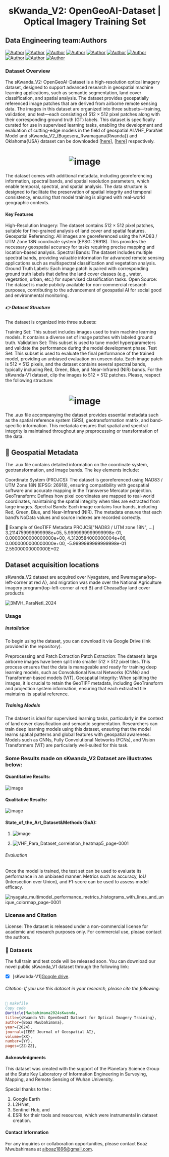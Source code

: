 # <h1 align="center">  <b>sKwanda_V2: OpenGeoAI-Dataset | Optical Imagery Training Set</b><br></h1>


<h2 align="left">Data Engineering team:Authors <br></h2>

[![Author](https://img.shields.io/badge/Boaz-MWUBAHIMANA-orange.svg)](https://github.com/BoazGithub) 
[![Author](https://img.shields.io/badge/YAN-Jianguo-orange.svg)](http://www.lmars.whu.edu.cn/enjianguo-yan/) 
[![Author](https://img.shields.io/badge/Swalpa-KumarRoy-orange.svg)](https://ieeexplore.ieee.org/author/37086689617) 
[![Author](https://img.shields.io/badge/Maurice-Mugabowindekwe-orange.svg)](https://researchprofiles.ku.dk/en/persons/maurice-mugabowindekwe) 
[![Author](https://img.shields.io/badge/Xiao-Huang-orange.svg)](https://envs.emory.edu/people/bios/Huang-Xiao%20.html) 
[![Author](https://img.shields.io/badge/Elias-Nyandwi-orange.svg)](https://cst.ur.ac.rw/?Dr-Elias-Nyandwi-723) 
[![Author](https://img.shields.io/badge/Eric-Habineza-orange.svg)](https://www.linkedin.com/in/eric-habineza-79559519b/?originalSubdomain=rw) 
[![Author](https://img.shields.io/badge/Fidele-Mwizerwa-orange.svg)](https://cst.ur.ac.rw/?Mrs-Fidele-MWIZERWA) 
[![Author](https://img.shields.io/badge/Joseph-Tuyishimire-orange.svg)](https://cst.ur.ac.rw/?Mr-Joseph-Tuyishimire) 
[![Author](https://img.shields.io/badge/Dingruibo-Miao-orange.svg)](https://ieeexplore.ieee.org/author/37089315877) 

### Dataset Overview
The sKwanda_V2: OpenGeoAI-Dataset is a high-resolution optical imagery dataset, designed to support advanced research in geospatial machine learning applications, such as semantic segmentation, land cover classification, and spatial analysis. The dataset provides geospatially referenced image patches that are derived from airborne remote sensing data. The images in this dataset are organized into three subsets—training, validation, and test—each consisting of 512 × 512 pixel patches along with their corresponding ground truth (GT) labels. This dataset is specifically curated for use in supervised learning tasks, enabling the development and evaluation of cutting-edge models in the field of geospatial AI.VHF_ParaNet Model and sKwanda_V2_(Bugesera_Rwamagana{Rwanda}) and Oklahoma{USA} dataset can be downloaded [[here](https://drive.google.com/drive/folders/1h9T6w84P8b2xyD81at4JMn30VekAS53E?usp=drive_link)], [[here](https://drive.google.com/file/d/1X_Fz7LQIeix3rV3K29FBfKiU1WMdROe-/view?usp=drive_link)]  respectively.


# <h1 align="center">  <b>![image](https://github.com/user-attachments/assets/cfaba4c7-0114-4548-bba2-9c6328daeee2)</b><br></h1>
The dataset comes with additional metadata, including georeferencing information, spectral bands, and spatial resolution parameters, which enable temporal, spectral, and spatial analysis. The data structure is designed to facilitate the preservation of spatial integrity and temporal consistency, ensuring that model training is aligned with real-world geographic contexts.

#### Key Features
High-Resolution Imagery: The dataset contains 512 × 512 pixel patches, suitable for fine-grained analysis of land cover and spatial features.
Geospatial Referencing: All images are georeferenced using the NAD83 / UTM Zone 18N coordinate system (EPSG: 26918). This provides the necessary geospatial accuracy for tasks requiring precise mapping and location-based analysis.
Spectral Bands: The dataset includes multiple spectral bands, providing valuable information for advanced remote sensing applications such as multispectral classification and vegetation analysis.
Ground Truth Labels: Each image patch is paired with corresponding ground truth labels that define the land cover classes (e.g., water, vegetation, urban, etc.) for supervised classification tasks.
Open Source: The dataset is made publicly available for non-commercial research purposes, contributing to the advancement of geospatial AI for social good and environmental monitoring.
##### 👉 Dataset Structure
The dataset is organized into three subsets:

Training Set: This subset includes images used to train machine learning models. It contains a diverse set of image patches with labeled ground truth.
Validation Set: This subset is used to tune model hyperparameters and validate the performance during the model development phase.
Test Set: This subset is used to evaluate the final performance of the trained model, providing an unbiased evaluation on unseen data.
Each image patch is 512 × 512 pixels, and the dataset contains several spectral bands, typically including Red, Green, Blue, and Near-Infrared (NIR) bands.
For the sKwanda-V1 dataset, clip the images to 512 × 512 patches. Please, respect the following structure:
# <h1 align="center">  <b>![image](https://github.com/user-attachments/assets/0a1974ca-ed0d-4bfb-b622-2db015faccfa)</b><br></h1>

The .aux file accompanying the dataset provides essential metadata such as the spatial reference system (SRS), geotransformation matrix, and band-specific information. This metadata ensures that spatial and spectral integrity is maintained throughout any preprocessing or transformation of the data.

## 💬 Geospatial Metadata
The .aux file contains detailed information on the coordinate system, geotransformation, and image bands. The key elements include:

Coordinate System (PROJCS): The dataset is georeferenced using NAD83 / UTM Zone 18N (EPSG: 26918), ensuring compatibility with geospatial software and accurate mapping in the Transverse Mercator projection.
GeoTransform: Defines how pixel coordinates are mapped to real-world coordinates, maintaining the spatial integrity when tiles are extracted from large images.
Spectral Bands: Each image contains four bands, including Red, Green, Blue, and Near-Infrared (NIR). The metadata ensures that each band’s NoData values and source indexes are recorded correctly.

🔭 Example of GeoTIFF Metadata
<SRS dataAxisToSRSAxisMapping="1,2">PROJCS["NAD83 / UTM zone 18N", ...]</SRS>
<GeoTransform> 3.2114759999999998e+05, 5.9999999999999998e-01, 0.0000000000000000e+00, 4.3120584000000004e+06, 0.0000000000000000e+00, -5.9999999999999998e-01</GeoTransform>
<PAMRasterBand band="1">
    <NoDataValue>2.55000000000000E+02</NoDataValue>
</PAMRasterBand>
## Dataset acquisition locations
sKwanda_V2 dataset are acquired over Nyagatare, and Rwamagana{top-left-corner at red A}, and migration was made over the National Agriculture imagery program{top-left-corner at red B} and CheasaBay land cover products

![3MVH_ParaNetl_2024](https://github.com/user-attachments/assets/6dbddb6a-6101-4944-84c6-b59101ff4345)

### Usage
##### Installation
To begin using the dataset, you can download it via Google Drive (link provided in the repository).

Preprocessing and Patch Extraction
Patch Extraction: The dataset’s large airborne images have been split into smaller 512 × 512 pixel tiles. This process ensures that the data is manageable and ready for training deep learning models, such as Convolutional Neural Networks (CNNs) and Transformer-based models (ViT).
Geospatial Integrity: When splitting the images, it is crucial to retain the GeoTIFF metadata, including GeoTransform and projection system information, ensuring that each extracted tile maintains its spatial reference.
##### Training Models
The dataset is ideal for supervised learning tasks, particularly in the context of land cover classification and semantic segmentation. Researchers can train deep learning models using this dataset, ensuring that the model learns spatial patterns and global features with geospatial awareness. Models such as CNNs, Fully Convolutional Networks (FCNs), and Vision Transformers (ViT) are particularly well-suited for this task.

### Some Results made on sKwanda_V2 Dataset are illustrates below:

#### Quantitative Results:

![image](https://github.com/user-attachments/assets/23bb198f-e35c-4de1-983c-7a36b8ccbd41)


#### Qualitative Results:

![image](https://github.com/user-attachments/assets/def8aca1-0957-4249-a1ed-16bc3dac649f)


#### State_of_the_Art_Dataset&Methods (SoA): 

1. ![image](https://github.com/user-attachments/assets/35db271b-8d92-480d-9f36-24ea08ad41ec)



2. ![VHF_Para_Dataset_correlation_heatmap5_page-0001](https://github.com/user-attachments/assets/5d3040cb-7e4c-4cde-8b5d-b7b244091aa6)

###### Evaluation
Once the model is trained, the test set can be used to evaluate its performance in an unbiased manner. Metrics such as accuracy, IoU (Intersection over Union), and F1-score can be used to assess model efficacy.

![nyagate_multimodel_performance_metrics_histograms_with_lines_and_unique_colormap_page-0001](https://github.com/user-attachments/assets/9c1c3e94-46a5-4a65-b35a-229156094ea0)

### License and Citation
License: The dataset is released under a non-commercial license for academic and research purposes only. For commercial use, please contact the authors.


### :truck: Datasets <a name="dataset"></a>

The full train and test code will be released soon. You can download our novel public sKwanda_V1 dataset through the following link:

- [x] [sKwabda-V1][Google drive](https://drive.google.com/drive/folders/1D7HpbORsItR4IQtyxlpAGm_KFXNlIc1E?usp=drive_link).

###### Citation: If you use this dataset in your research, please cite the following:
```bibtex
📃 makefile
Copy code
@article{Mwubahimana2024sKwanda,
title={sKwanda V2: OpenGeoAI Dataset for Optical Imagery Training},
author={Boaz Mwubahimana},
year={2024},
journal={IEEE Journal of Geospatial AI},
volume={XX},
number={YY},
pages={ZZ-ZZ},
```

#### Acknowledgments
This dataset was created with the support of the Planetary Science Group at the State Key Laboratory of Information Engineering in Surveying, Mapping, and Remote Sensing of Wuhan University. 

Special thanks to the :
1. Google Earth
2. L2HNet,
3. Sentinel Hub, and
4.  ESRI for their tools and resources, which were instrumental in dataset creation.

#### Contact Information
For any inquiries or collaboration opportunities, please contact Boaz Mwubahimana at aiboaz1896@gmail.com.
